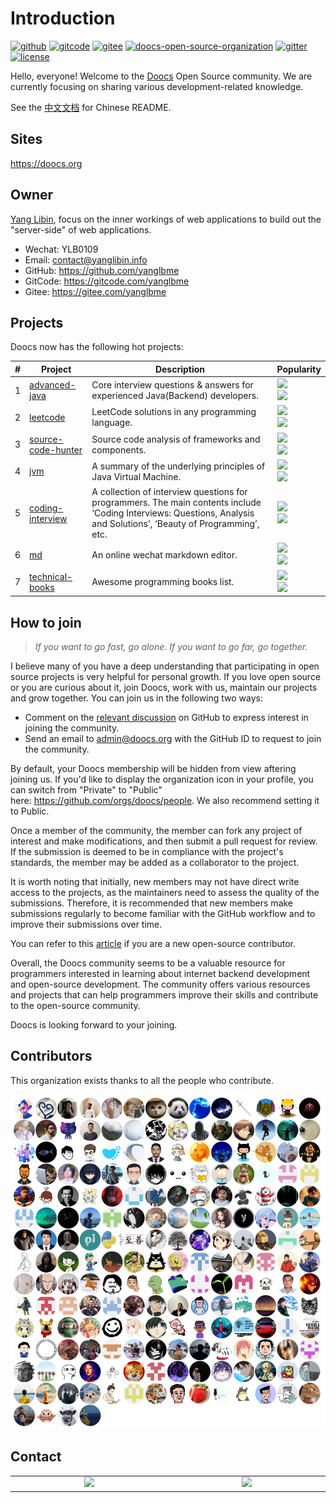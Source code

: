 # Introduction

[![github](https://badgen.net/badge/>>/GitHub/cyan)](https://github.com/doocs)
[![gitcode](https://badgen.net/badge/>>/GitCode/cyan)](https://gitcode.com/doocs)
[![gitee](https://badgen.net/badge/>>/Gitee/cyan)](https://gitee.com/doocs)
[![doocs-open-source-organization](https://badgen.net/badge/organization/join%20us/cyan)](#how-to-join)
[![gitter](https://badgen.net/badge/gitter/chat/cyan)](https://gitter.im/doocs)
[![license](https://badgen.net/github/license/doocs/doocs.github.io?color=green)](https://github.com/doocs/doocs.github.io/blob/main/LICENSE)

Hello, everyone! Welcome to the [Doocs](https://github.com/doocs) Open Source community. We are currently focusing on sharing various development-related knowledge.

See the [中文文档](README_CN.md) for Chinese README.

## Sites

https://doocs.org

## Owner

[Yang Libin](https://github.com/yanglbme), focus on the inner workings of web applications to build out the "server-side" of web applications.

- Wechat: YLB0109
- Email: [contact@yanglibin.info](mailto:contact@yanglibin.info)
- GitHub: https://github.com/yanglbme
- GitCode: https://gitcode.com/yanglbme
- Gitee: https://gitee.com/yanglbme


## Projects

Doocs now has the following hot projects:


| # | Project | Description | Popularity |
| --- | --- | --- | --- |
| 1   | [advanced-java](https://github.com/doocs/advanced-java)           |  Core interview questions & answers for experienced Java(Backend) developers.             | ![](https://badgen.net/github/stars/doocs/advanced-java) <br>![](https://badgen.net/github/forks/doocs/advanced-java)           |
| 2   | [leetcode](https://github.com/doocs/leetcode)                     | LeetCode solutions in any programming language.                                                                                                                      | ![](https://badgen.net/github/stars/doocs/leetcode) <br>![](https://badgen.net/github/forks/doocs/leetcode)                     |
| 3   | [source-code-hunter](https://github.com/doocs/source-code-hunter) | Source code analysis of frameworks and components.                                                                                                                   | ![](https://badgen.net/github/stars/doocs/source-code-hunter) <br>![](https://badgen.net/github/forks/doocs/source-code-hunter) | ![](https://badgen.net/github/stars/doocs/coding-interview) <br>![](https://badgen.net/github/forks/doocs/source-code-hunter) |
| 4   | [jvm](https://github.com/doocs/jvm)                               | A summary of the underlying principles of Java Virtual Machine.                                                                                                      | ![](https://badgen.net/github/stars/doocs/jvm) <br>![](https://badgen.net/github/forks/doocs/jvm)                               |
| 5   | [coding-interview](https://github.com/doocs/coding-interview)     | A collection of interview questions for programmers. The main contents include ‘Coding Interviews: Questions, Analysis and Solutions’, ‘Beauty of Programming’, etc. | ![](https://badgen.net/github/stars/doocs/coding-interview) <br>![](https://badgen.net/github/forks/doocs/coding-interview)     |
| 6   | [md](https://github.com/doocs/md)                                 | An online wechat markdown editor.                                                                                                                                    | ![](https://badgen.net/github/stars/doocs/md) <br>![](https://badgen.net/github/forks/doocs/md)                                 |
| 7   | [technical-books](https://github.com/doocs/technical-books)       | Awesome programming books list.                                                                                                                                      | ![](https://badgen.net/github/stars/doocs/technical-books) <br>![](https://badgen.net/github/forks/doocs/technical-books)       |

## How to join

> _If you want to go fast, go alone. If you want to go far, go together._

I believe many of you have a deep understanding that participating in open source projects is very helpful for personal growth. If you love open source or you are curious about it, join Doocs, work with us, maintain our projects and grow together. You can join us in the following two ways:

- Comment on the [relevant discussion](https://github.com/orgs/doocs/discussions/241) on GitHub to express interest in joining the community.
- Send an email to [admin@doocs.org](mailto:admin@doocs.org?Subject=Join%20the%20Doocs%20Open%20Source%20organization) with the GitHub ID to request to join the community.

By default, your Doocs membership will be hidden from view aftering joining us. If you'd like to display the organization icon in your profile, you can switch from "Private" to "Public" here: https://github.com/orgs/doocs/people. We also recommend setting it to Public.

Once a member of the community, the member can fork any project of interest and make modifications, and then submit a pull request for review. If the submission is deemed to be in compliance with the project's standards, the member may be added as a collaborator to the project.

It is worth noting that initially, new members may not have direct write access to the projects, as the maintainers need to assess the quality of the submissions. Therefore, it is recommended that new members make submissions regularly to become familiar with the GitHub workflow and to improve their submissions over time.

You can refer to this [article](https://github.com/firstcontributions/first-contributions/blob/master/README.md) if you are a new open-source contributor.

Overall, the Doocs community seems to be a valuable resource for programmers interested in learning about internet backend development and open-source development. The community offers various resources and projects that can help programmers improve their skills and contribute to the open-source community.

Doocs is looking forward to your joining.

## Contributors

This organization exists thanks to all the people who contribute.

<a href="https://github.doocs.org" target="_blank"><img src="https://raw.githubusercontent.com/doocs/.github/main/images/contributors.png" /></a>

## Contact

<table>
  <tr>
    <td align="center" style="width: 260px;">
      <img src="https://cdn-doocs.oss-cn-shenzhen.aliyuncs.com/gh/doocs/images/qrcode-for-doocs-en.png" style="width: 400px;"><br>
    </td>
    <td align="center" style="width: 260px;">
      <img src="https://cdn-doocs.oss-cn-shenzhen.aliyuncs.com/gh/doocs/images/qrcode-for-yanglbme-en.png" style="width: 400px;"><br>
    </td>
  </tr>
</table>
